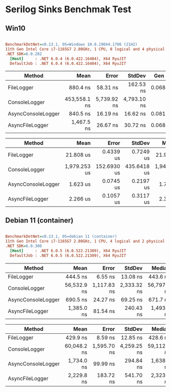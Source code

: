 
# Serilog Sinks Benchmak Test

## Win10
``` ini

BenchmarkDotNet=v0.13.1, OS=Windows 10.0.19044.1706 (21H2)
11th Gen Intel Core i7-1165G7 2.80GHz, 1 CPU, 8 logical and 4 physical cores
.NET SDK=6.0.202
  [Host]     : .NET 6.0.4 (6.0.422.16404), X64 RyuJIT
  DefaultJob : .NET 6.0.4 (6.0.422.16404), X64 RyuJIT


```
|             Method |         Mean |       Error |      StdDev |  Gen 0 |  Gen 1 | Allocated |
|------------------- |-------------:|------------:|------------:|-------:|-------:|----------:|
|         FileLogger |     880.4 ns |    58.31 ns |   162.53 ns | 0.0687 |      - |     432 B |
|      ConsoleLogger | 453,558.1 ns | 5,739.92 ns | 4,793.10 ns |      - |      - |   4,786 B |
| AsyncConsoleLogger |     840.5 ns |    16.19 ns |    16.62 ns | 0.0811 | 0.0076 |     512 B |
|    AsyncFileLogger |   1,467.5 ns |    26.67 ns |    30.72 ns | 0.0687 |      - |     432 B |


|             Method |         Mean |       Error |      StdDev |       Median | Rank |
|------------------- |-------------:|------------:|------------:|-------------:|-----:|
|         FileLogger |    21.808 us |   0.4339 us |   0.7249 us |    21.913 us |  III |
|      ConsoleLogger | 1,979.253 us | 152.6930 us | 435.6418 us | 1,944.404 us |   IV |
| AsyncConsoleLogger |     1.623 us |   0.0745 us |   0.2197 us |     1.716 us |    I |
|    AsyncFileLogger |     2.266 us |   0.1057 us |   0.3117 us |     2.360 us |   II |




## Debian 11 (container)
``` ini

BenchmarkDotNet=v0.13.1, OS=debian 11 (container)
11th Gen Intel Core i7-1165G7 2.80GHz, 1 CPU, 4 logical and 2 physical cores
.NET SDK=6.0.300
  [Host]     : .NET 6.0.5 (6.0.522.21309), X64 RyuJIT
  DefaultJob : .NET 6.0.5 (6.0.522.21309), X64 RyuJIT


```
|             Method |        Mean |       Error |      StdDev |      Median |  Gen 0 |  Gen 1 |  Gen 2 | Allocated |
|------------------- |------------:|------------:|------------:|------------:|-------:|-------:|-------:|----------:|
|         FileLogger |    444.5 ns |     6.55 ns |    13.08 ns |    443.6 ns | 0.0610 |      - |      - |     432 B |
|      ConsoleLogger | 56,532.9 ns | 1,117.83 ns | 2,333.32 ns | 56,797.5 ns | 0.7324 |      - |      - |   4,768 B |
| AsyncConsoleLogger |    690.5 ns |    24.27 ns |    69.25 ns |    671.7 ns | 0.0877 | 0.0229 | 0.0038 |     551 B |
|    AsyncFileLogger |  1,385.0 ns |    81.54 ns |   240.43 ns |  1,493.8 ns | 0.0687 | 0.0095 |      - |     433 B |

|             Method |        Mean |       Error |      StdDev |      Median | Rank |
|------------------- |------------:|------------:|------------:|------------:|-----:|
|         FileLogger |    429.9 ns |     8.59 ns |    12.85 ns |    428.6 ns |    I |
|      ConsoleLogger | 60,048.2 ns | 1,595.70 ns | 4,259.25 ns | 59,112.7 ns |   IV |
| AsyncConsoleLogger |  1,734.0 ns |    99.99 ns |   294.84 ns |  1,638.6 ns |   II |
|    AsyncFileLogger |  2,229.8 ns |   183.72 ns |   541.70 ns |  2,323.0 ns |  III |



